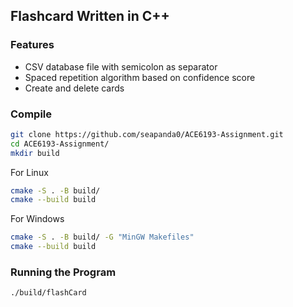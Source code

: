 ## Flashcard Written in C++

### Features
- CSV database file with semicolon as separator
- Spaced repetition algorithm based on confidence score
- Create and delete cards

### Compile
```bash
git clone https://github.com/seapanda0/ACE6193-Assignment.git
cd ACE6193-Assignment/
mkdir build
```
For Linux
```bash
cmake -S . -B build/
cmake --build build
```
For Windows
```bash
cmake -S . -B build/ -G "MinGW Makefiles"
cmake --build build
```
### Running the Program
```bash
./build/flashCard
```

